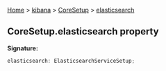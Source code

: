 [Home](./index) &gt; [kibana](./kibana.md) &gt; [CoreSetup](./kibana.coresetup.md) &gt; [elasticsearch](./kibana.coresetup.elasticsearch.md)

## CoreSetup.elasticsearch property

<b>Signature:</b>

```typescript
elasticsearch: ElasticsearchServiceSetup;
```
